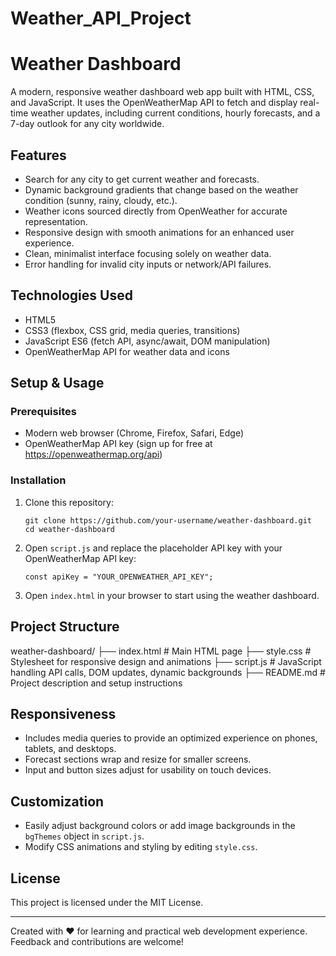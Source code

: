 # Weather_API_Project
# Weather Dashboard

A modern, responsive weather dashboard web app built with HTML, CSS, and JavaScript. It uses the OpenWeatherMap API to fetch and display real-time weather updates, including current conditions, hourly forecasts, and a 7-day outlook for any city worldwide.

## Features

- Search for any city to get current weather and forecasts.
- Dynamic background gradients that change based on the weather condition (sunny, rainy, cloudy, etc.).
- Weather icons sourced directly from OpenWeather for accurate representation.
- Responsive design with smooth animations for an enhanced user experience.
- Clean, minimalist interface focusing solely on weather data.
- Error handling for invalid city inputs or network/API failures.

## Technologies Used

- HTML5
- CSS3 (flexbox, CSS grid, media queries, transitions)
- JavaScript ES6 (fetch API, async/await, DOM manipulation)
- OpenWeatherMap API for weather data and icons

## Setup & Usage

### Prerequisites

- Modern web browser (Chrome, Firefox, Safari, Edge)
- OpenWeatherMap API key (sign up for free at https://openweathermap.org/api)

### Installation

1. Clone this repository:
    ```
    git clone https://github.com/your-username/weather-dashboard.git
    cd weather-dashboard
    ```

2. Open `script.js` and replace the placeholder API key with your OpenWeatherMap API key:
    ```
    const apiKey = "YOUR_OPENWEATHER_API_KEY";
    ```

3. Open `index.html` in your browser to start using the weather dashboard.

## Project Structure
weather-dashboard/
├── index.html # Main HTML page
├── style.css # Stylesheet for responsive design and animations
├── script.js # JavaScript handling API calls, DOM updates, dynamic backgrounds
├── README.md # Project description and setup instructions


## Responsiveness

- Includes media queries to provide an optimized experience on phones, tablets, and desktops.
- Forecast sections wrap and resize for smaller screens.
- Input and button sizes adjust for usability on touch devices.

## Customization

- Easily adjust background colors or add image backgrounds in the `bgThemes` object in `script.js`.
- Modify CSS animations and styling by editing `style.css`.

## License

This project is licensed under the MIT License.

---

Created with ❤️ for learning and practical web development experience. Feedback and contributions are welcome!

